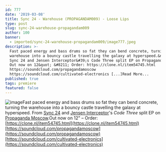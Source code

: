 ```yaml
---
id: 777
date: '2019-03-08'
title: Sync 24 - Warehouse (PROPAGANDAM009) - Loose Lips
type: post
slug: sync-24-warehouse-propagandam009
author: 100
banner:
  - imported/sync-24-warehouse-propagandam009/image777.jpeg
description: >-
  Fast paced energy and bass drums so fat they can bend concrete, turning the
  warehouse into a bouncy castle travelling the galaxy at hyperspeed.&nbsp; From
  Sync 24 and Jensen Interceptor&#39;s Code Three split EP on Propaganda Moscow.
  Out now on 12&quot; &#8211; Order: https://clone.nl/item54745.html
  https://soundcloud.com/propagandamoscow
  https://soundcloud.com/cultivated-electronics [...]Read More...
published: true
tags: premiere
featured: false
---
```

![image](../imported/sync-24-warehouse-propagandam009/image777.jpeg)Fast paced energy and bass drums so fat they can bend concrete, turning the warehouse into a bouncy castle travelling the galaxy at hyperspeed. From [Sync 24](https://www.residentadvisor.net/dj/sync24) and [Jensen Interceptor](https://www.residentadvisor.net/dj/jenseninterceptor)'s _Code Three_ split EP on [Propaganda Moscow](http://www.propagandamoscow.com/).Out now on 12" – Order: [https://clone.nl/item54745.html](https://clone.nl/item54745.html)[https://soundcloud.com/propagandamoscow](https://soundcloud.com/propagandamoscow)[https://soundcloud.com/cultivated-electronics](https://soundcloud.com/cultivated-electronics)